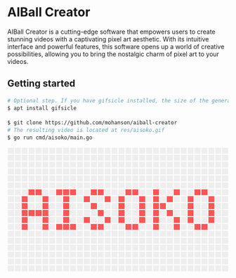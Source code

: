 # AIBall Creator

AIBall Creator is a cutting-edge software that empowers users to create stunning videos with a captivating pixel art aesthetic. With its intuitive interface and powerful features, this software opens up a world of creative possibilities, allowing you to bring the nostalgic charm of pixel art to your videos.

## Getting started

```sh
# Optional step. If you have gifsicle installed, the size of the generated video will be significantly optimized.
$ apt install gifsicle

$ git clone https://github.com/mohanson/aiball-creator
# The resulting video is located at res/aisoko.gif
$ go run cmd/aisoko/main.go
```

![img](./res/aisoko.gif)
